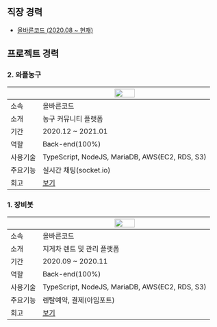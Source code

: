 

## 직장 경력  
* <a href="https://www.rightcode.co.kr">올바른코드 (2020.08 ~ 현재)</a>  
  
## 프로젝트 경력  
  ### 2. 와플농구 
||<img src="https://user-images.githubusercontent.com/61001656/103435636-c8842780-4c54-11eb-8eaa-b8c1c8f2e786.png" width="35%" align="center">|
|----|----| 
|소속|올바른코드|
|소개|농구 커뮤니티 플랫폼  |
|기간|2020.12 ~ 2021.01 |
|역할|Back-end(100%) |
|사용기술|TypeScript, NodeJS, MariaDB, AWS(EC2, RDS, S3) |
|주요기능|실시간 채팅(socket.io)|
|회고|<a href="https://beoum.github.io/%EA%B0%9C%EB%B0%9C%ED%9A%8C%EA%B3%A0/%EC%8B%A0%EC%9E%85%EA%B0%9C%EB%B0%9C%EC%9E%90%EC%9D%98-%EB%91%90%EB%B2%88%EC%A7%B8-%ED%94%84%EB%A1%9C%EC%A0%9D%ED%8A%B8-%ED%9B%84%EA%B8%B0/">보기</a>|

### 1. 장비봇 
||<img src="https://user-images.githubusercontent.com/61001656/99264045-5487ee80-2863-11eb-85a9-cdff6c764c98.png" width="35%" align="center">|
|----|----| 
|소속|올바른코드|
|소개|지게차 렌트 및 관리 플랫폼  |
|기간|2020.09 ~ 2020.11 |
|역할|Back-end(100%) |
|사용기술|TypeScript, NodeJS, MariaDB, AWS(EC2, RDS, S3) |
|주요기능|렌탈예약, 결제(아임포트)|
|회고|<a href="https://beoum.github.io/%EA%B0%9C%EB%B0%9C%ED%9A%8C%EA%B3%A0/%EC%8B%A0%EC%9E%85%EA%B0%9C%EB%B0%9C%EC%9E%90%EC%9D%98-%EC%B2%AB%EB%B2%88%EC%A7%B8-%ED%94%84%EB%A1%9C%EC%A0%9D%ED%8A%B8-%ED%9B%84%EA%B8%B0/">보기</a>|
